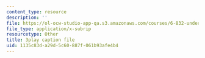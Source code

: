 ```yaml
---
content_type: resource
description: ''
file: https://ol-ocw-studio-app-qa.s3.amazonaws.com/courses/6-832-underactuated-robotics-spring-2009/1135c83da29d5c60887f061b93afe4b4_6v3Ln2ACtqI.vtt
file_type: application/x-subrip
resourcetype: Other
title: 3play caption file
uid: 1135c83d-a29d-5c60-887f-061b93afe4b4
---
```

